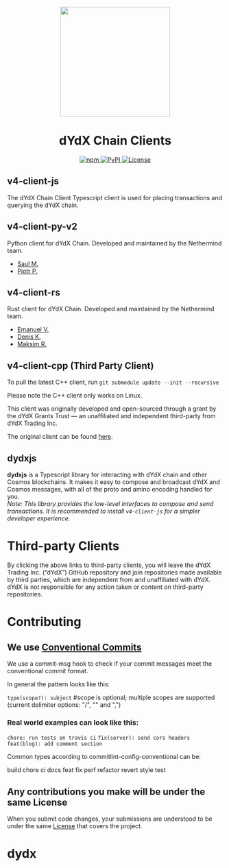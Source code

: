 <p align="center"><img src="https://dydx.exchange/icon.svg?" width="256" /></p>

<h1 align="center">dYdX Chain Clients</h1>

<div align="center">
  <a href='https://www.npmjs.com/package/@dydxprotocol/v4-client-js'>
    <img src='https://img.shields.io/npm/v/@dydxprotocol/v4-client-js.svg' alt='npm'/>
  </a>
    <a href='https://pypi.org/project/dydx-v4-client'>
    <img src='https://img.shields.io/pypi/v/dydx-v4-client.svg' alt='PyPI'/>
  </a>
  <a href='https://github.com/dydxprotocol/v4-clients/blob/main/LICENSE'>
    <img src='https://img.shields.io/badge/License-AGPL_v3-blue.svg' alt='License' />
  </a>
</div>

## v4-client-js
The dYdX Chain Client Typescript client is used for placing transactions and querying the dYdX chain.

## v4-client-py-v2
Python client for dYdX Chain. Developed and maintained by the Nethermind team.
- [Saul M.](https://github.com/samtin0x)
- [Piotr P.](https://github.com/piwonskp)

## v4-client-rs
Rust client for dYdX Chain. Developed and maintained by the Nethermind team.
- [Emanuel V.](https://github.com/v0-e)
- [Denis K.](https://github.com/therustmonk)
- [Maksim R.](https://github.com/maksimryndin)

## v4-client-cpp (Third Party Client)
To pull the latest C++ client, run `git submodule update --init --recursive`

Please note the C++ client only works on Linux.

This client was originally developed and open-sourced through a grant by the dYdX Grants Trust — an
unaffiliated and independent third-party from dYdX Trading Inc.

The original client can be found [here](https://github.com/asnefedovv/dydx-v4-client-cpp).

## dydxjs
<b>dydxjs</b> is a Typescript library for interacting with dYdX chain and other Cosmos blockchains. It makes it easy to compose and broadcast dYdX and Cosmos messages, with all of the proto and amino encoding handled for you.<br/>
<i>Note: This library provides the low-level interfaces to compose and send transactions. It is recommended to install `v4-client-js` for a simpler developer experience.</i>

# Third-party Clients

By clicking the above links to third-party clients, you will leave the dYdX Trading Inc. (“dYdX”) GitHub repository and join repositories made available by third parties, which are independent from and unaffiliated with dYdX. dYdX is not responsible for any action taken or content on third-party repositories.

# Contributing

## We use [Conventional Commits](https://github.com/conventional-changelog/commitlint)
We use a commit-msg hook to check if your commit messages meet the conventional commit format.

In general the pattern looks like this:

`type(scope?): subject`  #scope is optional; multiple scopes are supported (current delimiter options: "/", "\" and ",")

### Real world examples can look like this:
`chore: run tests on travis ci`
`fix(server): send cors headers`
`feat(blog): add comment section`

Common types according to commitlint-config-conventional can be:

build
chore
ci
docs
feat
fix
perf
refactor
revert
style
test

## Any contributions you make will be under the same License
When you submit code changes, your submissions are understood to be under the same [License](https://github.com/dydxprotocol/v4-web/blob/master/LICENSE) that covers the project.
# dydx
